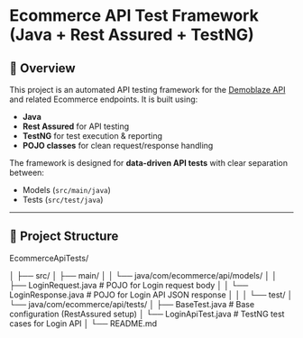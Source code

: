 # Ecommerce API Test Framework (Java + Rest Assured + TestNG)

## 📌 Overview
This project is an automated API testing framework for the [Demoblaze API](https://api.demoblaze.com) and related Ecommerce endpoints.
It is built using:
- **Java**
- **Rest Assured** for API testing
- **TestNG** for test execution & reporting
- **POJO classes** for clean request/response handling

The framework is designed for **data-driven API tests** with clear separation between:
- Models (`src/main/java`)
- Tests (`src/test/java`)

---

## 📂 Project Structure
EcommerceApiTests/

│
├── src/
│ ├── main/
│ │ └── java/com/ecommerce/api/models/
│ │ ├── LoginRequest.java # POJO for Login request body
│ │ └── LoginResponse.java # POJO for Login API JSON response
│ │
│ └── test/
│ └── java/com/ecommerce/api/tests/
│ ├── BaseTest.java # Base configuration (RestAssured setup)
│ └── LoginApiTest.java # TestNG test cases for Login API
│
└── README.md
